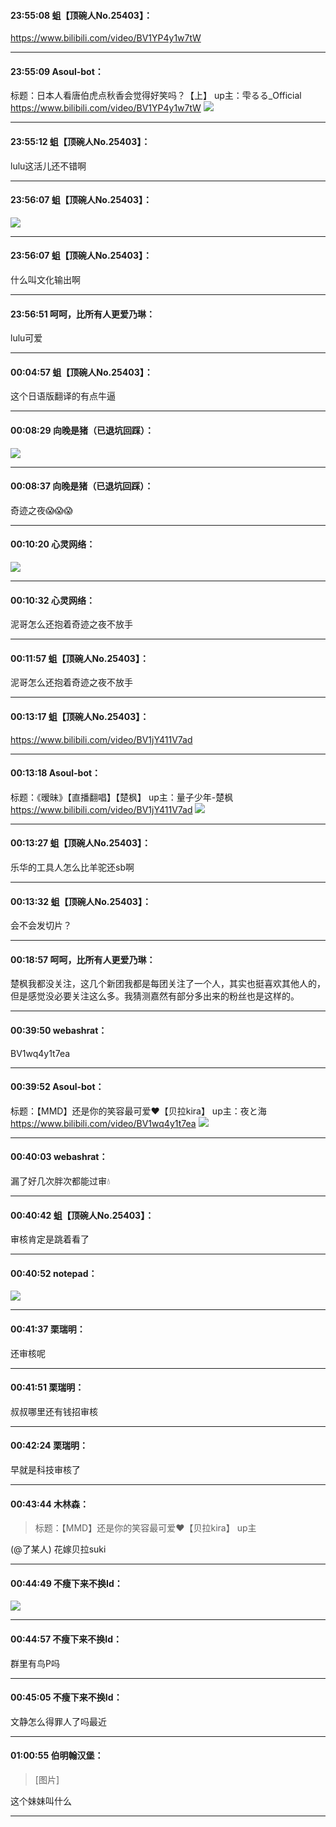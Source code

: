 #### 23:55:08  蛆【顶碗人No.25403】：

https://www.bilibili.com/video/BV1YP4y1w7tW

*****

#### 23:55:09  Asoul-bot：

标题：日本人看唐伯虎点秋香会觉得好笑吗？【上】
up主：雫るる_Official
https://www.bilibili.com/video/BV1YP4y1w7tW
![](http://gchat.qpic.cn/gchatpic_new/3408592334/614391357-2743846290-67A212BDE6D077F236C990E4C048C641/0?term=2")

*****

#### 23:55:12  蛆【顶碗人No.25403】：

lulu这活儿还不错啊

*****

#### 23:56:07  蛆【顶碗人No.25403】：

![](http://gchat.qpic.cn/gchatpic_new/794594593/614391357-2878235121-A33535DD589D3810B7F8C3A6F6B4BEAD/0?term=2")

*****

#### 23:56:07  蛆【顶碗人No.25403】：

什么叫文化输出啊

*****

#### 23:56:51  呵呵，比所有人更爱乃琳：

lulu可爱

*****

#### 00:04:57  蛆【顶碗人No.25403】：

这个日语版翻译的有点牛逼

*****

#### 00:08:29  向晚是猪（已退坑回踩）：

![](http://gchat.qpic.cn/gchatpic_new/1759772708/614391357-3047683790-15DA18683745AAC7CFE1E27ADC8A7CDD/0?term=2")

*****

#### 00:08:37  向晚是猪（已退坑回踩）：

奇迹之夜😱😱😱

*****

#### 00:10:20  心灵网络：

![](http://gchat.qpic.cn/gchatpic_new/787393561/614391357-2574591425-8D2A4309087404C7CDA0CB67ED3B6F8B/0?term=2")

*****

#### 00:10:32  心灵网络：

泥哥怎么还抱着奇迹之夜不放手

*****

#### 00:11:57  蛆【顶碗人No.25403】：

泥哥怎么还抱着奇迹之夜不放手

*****

#### 00:13:17  蛆【顶碗人No.25403】：

https://www.bilibili.com/video/BV1jY411V7ad

*****

#### 00:13:18  Asoul-bot：

标题：《暧昧》【直播翻唱】【楚枫】
up主：量子少年-楚枫
https://www.bilibili.com/video/BV1jY411V7ad
![](http://gchat.qpic.cn/gchatpic_new/3408592334/614391357-2399895456-4552C3B11FFA9AAAD7D4ED35A6B76D5F/0?term=2")

*****

#### 00:13:27  蛆【顶碗人No.25403】：

乐华的工具人怎么比羊驼还sb啊

*****

#### 00:13:32  蛆【顶碗人No.25403】：

会不会发切片？

*****

#### 00:18:57  呵呵，比所有人更爱乃琳：

楚枫我都没关注，这几个新团我都是每团关注了一个人，其实也挺喜欢其他人的，但是感觉没必要关注这么多。我猜测嘉然有部分多出来的粉丝也是这样的。

*****

#### 00:39:50  webashrat：

BV1wq4y1t7ea

*****

#### 00:39:52  Asoul-bot：

标题：【MMD】还是你的笑容最可爱❤【贝拉kira】
up主：夜と海
https://www.bilibili.com/video/BV1wq4y1t7ea
![](http://gchat.qpic.cn/gchatpic_new/3408592334/614391357-2674638367-847CA1BB4B1057FC83501CD8FA38AD42/0?term=2")

*****

#### 00:40:03  webashrat：

漏了好几次胖次都能过审💧

*****

#### 00:40:42  蛆【顶碗人No.25403】：

审核肯定是跳着看了

*****

#### 00:40:52  notepad：

![](http://gchat.qpic.cn/gchatpic_new/976058243/614391357-2807573314-0275A2D8F98C6EC28244DDEE18395CA0/0?term=2")

*****

#### 00:41:37  栗瑞明：

还审核呢

*****

#### 00:41:51  栗瑞明：

叔叔哪里还有钱招审核

*****

#### 00:42:24  栗瑞明：

早就是科技审核了

*****

#### 00:43:44  木林森：

<blockquote>标题：【MMD】还是你的笑容最可爱❤【贝拉kira】
up主</blockquote>
 (@了某人)  花嫁贝拉suki

*****

#### 00:44:49  不瘦下来不换Id：

![](http://gchat.qpic.cn/gchatpic_new/453281968/614391357-2381367026-EF34FCD2C4CCBC050E0F0CB5F83B19C6/0?term=2")

*****

#### 00:44:57  不瘦下来不换Id：

群里有鸟P吗

*****

#### 00:45:05  不瘦下来不换Id：

文静怎么得罪人了吗最近

*****

#### 01:00:55  伯明翰汉堡：

<blockquote>[图片]</blockquote>
 这个妹妹叫什么

*****

